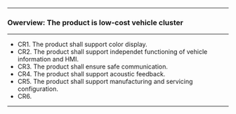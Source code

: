 <hr/>

### Owerview: The product is low-cost vehicle cluster

<hr/>

* CR1. The product shall support color display. 
* CR2. The product shall support independet functioning of vehicle information and HMI. 
* CR3. The product shall ensure safe communication. 
* CR4. The product shall support acoustic feedback. 
* CR5. The product shall support manufacturing  and servicing configuration. 
* CR6. 

<hr/>
